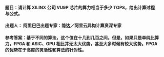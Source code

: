 #### **题目**：请计算 XILINX 公司 VU9P 芯片的算力相当于多少 TOPS，给出计算过程与公式。

#### **出题人**： 阿里巴巴出题专家：隐达／阿里云异构计算资深专家

#### **参考答案**：基于不同的算法，这个值在十几到几百之间。但是，如果只是单纯比算力，FPGA 和 ASIC、GPU 相比并无太大优势，甚至大多时候有较大劣势。FPGA 的优势在于高度的灵活性和算法的针对性。
